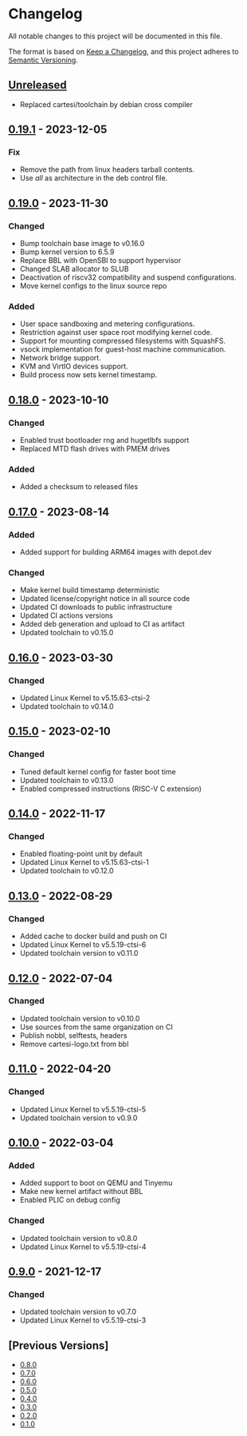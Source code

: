 # Changelog
All notable changes to this project will be documented in this file.

The format is based on [Keep a Changelog](https://keepachangelog.com/en/1.0.0/),
and this project adheres to [Semantic Versioning](https://semver.org/spec/v2.0.0.html).

## [Unreleased]
- Replaced cartesi/toolchain by debian cross compiler

## [0.19.1] - 2023-12-05
### Fix
- Remove the path from linux headers tarball contents.
- Use *all* as architecture in the deb control file.

## [0.19.0] - 2023-11-30
### Changed
- Bump toolchain base image to v0.16.0
- Bump kernel version to 6.5.9
- Replace BBL with OpenSBI to support hypervisor
- Changed SLAB allocator to SLUB
- Deactivation of riscv32 compatibility and suspend configurations.
- Move kernel configs to the linux source repo

### Added
- User space sandboxing and metering configurations.
- Restriction against user space root modifying kernel code.
- Support for mounting compressed filesystems with SquashFS.
- vsock implementation for guest-host machine communication.
- Network bridge support.
- KVM and VirtIO devices support.
- Build process now sets kernel timestamp.

## [0.18.0] - 2023-10-10
### Changed
- Enabled trust bootloader rng and hugetlbfs support
- Replaced MTD flash drives with PMEM drives

### Added
- Added a checksum to released files

## [0.17.0] - 2023-08-14
### Added
- Added support for building ARM64 images with depot.dev

### Changed
- Make kernel build timestamp deterministic
- Updated license/copyright notice in all source code
- Updated CI downloads to public infrastructure
- Updated CI actions versions
- Added deb generation and upload to CI as artifact
- Updated toolchain to v0.15.0

## [0.16.0] - 2023-03-30
### Changed
- Updated Linux Kernel to v5.15.63-ctsi-2
- Updated toolchain to v0.14.0

## [0.15.0] - 2023-02-10
### Changed
- Tuned default kernel config for faster boot time
- Updated toolchain to v0.13.0
- Enabled compressed instructions (RISC-V C extension)

## [0.14.0] - 2022-11-17
### Changed
- Enabled floating-point unit by default
- Updated Linux Kernel to v5.15.63-ctsi-1
- Updated toolchain to v0.12.0

## [0.13.0] - 2022-08-29
### Changed
- Added cache to docker build and push on CI
- Updated Linux Kernel to v5.5.19-ctsi-6
- Updated toolchain version to v0.11.0

## [0.12.0] - 2022-07-04
### Changed
- Updated toolchain version to v0.10.0
- Use sources from the same organization on CI
- Publish nobbl, selftests, headers
- Remove cartesi-logo.txt from bbl

## [0.11.0] - 2022-04-20
### Changed
- Updated Linux Kernel to v5.5.19-ctsi-5
- Updated toolchain version to v0.9.0

## [0.10.0] - 2022-03-04
### Added
- Added support to boot on QEMU and Tinyemu
- Make new kernel artifact without BBL
- Enabled PLIC on debug config

### Changed
- Updated toolchain version to v0.8.0
- Updated Linux Kernel to v5.5.19-ctsi-4

## [0.9.0] - 2021-12-17
### Changed
- Updated toolchain version to v0.7.0
- Updated Linux Kernel to v5.5.19-ctsi-3

## [Previous Versions]
- [0.8.0]
- [0.7.0]
- [0.6.0]
- [0.5.0]
- [0.4.0]
- [0.3.0]
- [0.2.0]
- [0.1.0]

[Unreleased]: https://github.com/cartesi/image-kernel/compare/v0.19.1...HEAD
[0.19.1]: https://github.com/cartesi/image-kernel/compare/v0.19.1
[0.19.0]: https://github.com/cartesi/image-kernel/releases/tag/v0.19.0
[0.18.0]: https://github.com/cartesi/image-kernel/releases/tag/v0.18.0
[0.17.0]: https://github.com/cartesi/image-kernel/releases/tag/v0.17.0
[0.16.0]: https://github.com/cartesi/image-kernel/releases/tag/v0.16.0
[0.15.0]: https://github.com/cartesi/image-kernel/releases/tag/v0.15.0
[0.14.0]: https://github.com/cartesi/image-kernel/releases/tag/v0.14.0
[0.13.0]: https://github.com/cartesi/image-kernel/releases/tag/v0.13.0
[0.12.0]: https://github.com/cartesi/image-kernel/releases/tag/v0.12.0
[0.11.0]: https://github.com/cartesi/image-kernel/releases/tag/v0.11.0
[0.10.0]: https://github.com/cartesi/image-kernel/releases/tag/v0.10.0
[0.9.0]: https://github.com/cartesi/image-kernel/releases/tag/v0.9.0
[0.8.0]: https://github.com/cartesi/image-kernel/releases/tag/v0.8.0
[0.7.0]: https://github.com/cartesi/image-kernel/releases/tag/v0.7.0
[0.6.0]: https://github.com/cartesi/image-kernel/releases/tag/v0.6.0
[0.5.0]: https://github.com/cartesi/image-kernel/releases/tag/v0.5.0
[0.4.0]: https://github.com/cartesi/image-kernel/releases/tag/v0.4.0
[0.3.0]: https://github.com/cartesi/image-kernel/releases/tag/v0.3.0
[0.2.0]: https://github.com/cartesi/image-kernel/releases/tag/v0.2.0
[0.1.0]: https://github.com/cartesi/image-kernel/releases/tag/v0.1.0
